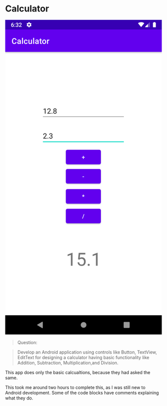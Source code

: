 # Calculator

<img title="Screenshot of the Calculator App" src="Calculator/CalculatorScreenshot.png">

> Question:

> Develop an Android application using controls like Button, TextView, EditText for designing a calculator having basic functionality like Addition, Subtraction, Multiplication,and Division.

This app does only the basic calcualtions, because they had asked the same.

This took me around two hours to complete this, as I was still new to Android development. Some of the code blocks have comments explaining what they do.